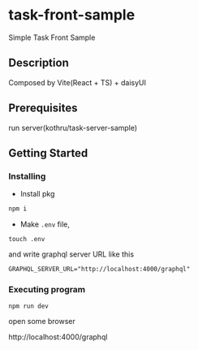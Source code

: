 # task-front-sample

Simple Task Front Sample

## Description

Composed by Vite(React + TS) + daisyUI

## Prerequisites

run server(kothru/task-server-sample)

## Getting Started

### Installing

* Install pkg

```cmd
npm i
```

* Make `.env` file,

```
touch .env
```

and write graphql server URL like this

```
GRAPHQL_SERVER_URL="http://localhost:4000/graphql"
```

### Executing program

```
npm run dev
```

open some browser

http://localhost:4000/graphql